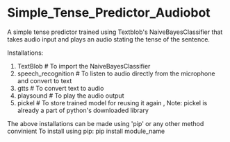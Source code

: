 # Simple_Tense_Predictor_Audiobot
 A simple tense predictor trained using Textblob's NaiveBayesClassifier that takes audio input and plays an audio stating the tense of the sentence.

 Installations:
 1) TextBlob # To import the NaiveBayesClassifier 
 2) speech_recognition # To listen to audio directly from the microphone and convert to text
 3) gtts # To convert text to audio
 4) playsound # To play the audio output
 5) pickel # To store trained model for reusing it again , Note: pickel is already a part of python's downloaded library

 The above installations can be made using 'pip' or any other method convinient
 To install using pip:
    pip install module_name

